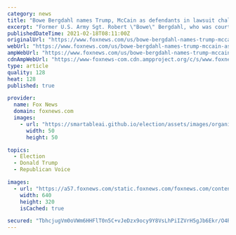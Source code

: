 ```yaml
---
category: news
title: "Bowe Bergdahl names Trump, McCain as defendants in lawsuit challenging court-martial"
excerpt: "Former U.S. Army Sgt. Robert \"Bowe\" Bergdahl, who was court-martialed in 2017 after being accused of abandoning his post in Afghanistan and endangering fellow service members, has filed a civil lawsuit in a bid to overturn his conviction."
publishedDateTime: 2021-02-18T08:11:00Z
originalUrl: "https://www.foxnews.com/us/bowe-bergdahl-names-trump-mccain-as-defendants-in-lawsuit-challenging-court-martial"
webUrl: "https://www.foxnews.com/us/bowe-bergdahl-names-trump-mccain-as-defendants-in-lawsuit-challenging-court-martial"
ampWebUrl: "https://www.foxnews.com/us/bowe-bergdahl-names-trump-mccain-as-defendants-in-lawsuit-challenging-court-martial.amp"
cdnAmpWebUrl: "https://www-foxnews-com.cdn.ampproject.org/c/s/www.foxnews.com/us/bowe-bergdahl-names-trump-mccain-as-defendants-in-lawsuit-challenging-court-martial.amp"
type: article
quality: 128
heat: 128
published: true

provider:
  name: Fox News
  domain: foxnews.com
  images:
    - url: "https://smartableai.github.io/election/assets/images/organizations/foxnews.com-50x50.jpg"
      width: 50
      height: 50

topics:
  - Election
  - Donald Trump
  - Republican Voice

images:
  - url: "https://a57.foxnews.com/static.foxnews.com/foxnews.com/content/uploads/2019/05/640/320/Bergdahl053119.jpg?ve=1&tl=1"
    width: 640
    height: 320
    isCached: true

secured: "TbhcjugVm0oVWm6HHFlT0n5C+vJeDzx9ocy9Y8VsLhPiIZVrH5gJb6Ekr/O4RK9djvEiSRRbmQMD9eV/wp4gCuAQqFWhEkIR/kGTatGR0Bds4cyBIXJ4syO1QbuDm7ek1i9fe3FzpQyPQPDnIbT1azR/wADWuAZbtc3C9ceBLrgoFBnx+GQNpozEVxoMLjlNJ08OjbWmGBWumvZD8W1iSClEJEr4Ix75exvuZgdKBcC31mKc9A1uT1DhrgdI9LBRq4LqYQ0lQNlr1FKyvKrcwtGQLJCiSzxeiRNDs+FafSPOqVcIg6XlQ0GhyIgdMeKctiYXGqIuA7z9OXBuT7uPY7aXQXAc/acAP6TU6T/HUd4=;+a+TB5GHT0yVnMUGjmONaw=="
---
```


